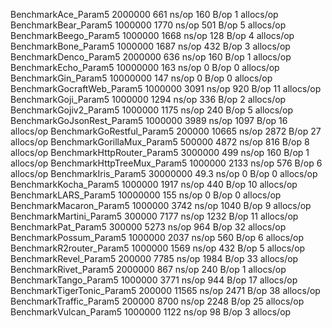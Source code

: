 BenchmarkAce_Param5                      2000000               661 ns/op             160 B/op          1 allocs/op
BenchmarkBear_Param5                     1000000              1770 ns/op             501 B/op          5 allocs/op
BenchmarkBeego_Param5                    1000000              1668 ns/op             128 B/op          4 allocs/op
BenchmarkBone_Param5                     1000000              1687 ns/op             432 B/op          3 allocs/op
BenchmarkDenco_Param5                    2000000               636 ns/op             160 B/op          1 allocs/op
BenchmarkEcho_Param5                    10000000               163 ns/op               0 B/op          0 allocs/op
BenchmarkGin_Param5                     10000000               147 ns/op               0 B/op          0 allocs/op
BenchmarkGocraftWeb_Param5               1000000              3091 ns/op             920 B/op         11 allocs/op
BenchmarkGoji_Param5                     1000000              1294 ns/op             336 B/op          2 allocs/op
BenchmarkGojiv2_Param5                   1000000              1175 ns/op             240 B/op          5 allocs/op
BenchmarkGoJsonRest_Param5               1000000              3989 ns/op            1097 B/op         16 allocs/op
BenchmarkGoRestful_Param5                 200000             10665 ns/op            2872 B/op         27 allocs/op
BenchmarkGorillaMux_Param5                500000              4872 ns/op             816 B/op          8 allocs/op
BenchmarkHttpRouter_Param5               3000000               499 ns/op             160 B/op          1 allocs/op
BenchmarkHttpTreeMux_Param5              1000000              2133 ns/op             576 B/op          6 allocs/op
BenchmarkIris_Param5                    30000000                49.3 ns/op             0 B/op          0 allocs/op
BenchmarkKocha_Param5                    1000000              1917 ns/op             440 B/op         10 allocs/op
BenchmarkLARS_Param5                    10000000               155 ns/op               0 B/op          0 allocs/op
BenchmarkMacaron_Param5                  1000000              3742 ns/op            1040 B/op          9 allocs/op
BenchmarkMartini_Param5                   300000              7177 ns/op            1232 B/op         11 allocs/op
BenchmarkPat_Param5                       300000              5273 ns/op             964 B/op         32 allocs/op
BenchmarkPossum_Param5                   1000000              2037 ns/op             560 B/op          6 allocs/op
BenchmarkR2router_Param5                 1000000              1569 ns/op             432 B/op          5 allocs/op
BenchmarkRevel_Param5                     200000              7785 ns/op            1984 B/op         33 allocs/op
BenchmarkRivet_Param5                    2000000               867 ns/op             240 B/op          1 allocs/op
BenchmarkTango_Param5                    1000000              3771 ns/op             944 B/op         17 allocs/op
BenchmarkTigerTonic_Param5                200000             11565 ns/op            2471 B/op         38 allocs/op
BenchmarkTraffic_Param5                   200000              8700 ns/op            2248 B/op         25 allocs/op
BenchmarkVulcan_Param5                   1000000              1122 ns/op              98 B/op          3 allocs/op
